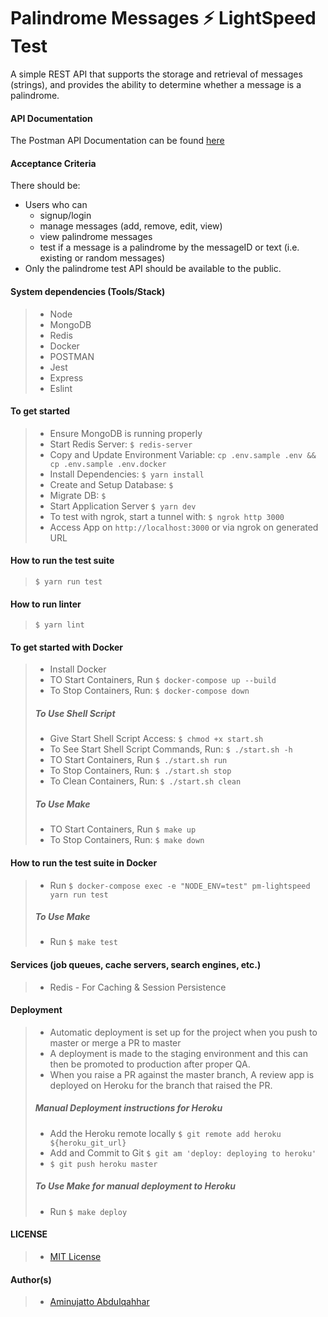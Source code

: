 # Palindrome Messages ⚡️ LightSpeed Test

A simple REST API that supports the storage and retrieval of messages (strings), and
provides the ability to determine whether a message is a palindrome.

#### API Documentation
The Postman API Documentation can be found [here](https://documenter.getpostman.com/view/1203729/Tz5jdKar)

#### Acceptance Criteria
There should be:

- Users who can
    - signup/login
    - manage messages (add, remove, edit, view)
    - view palindrome messages
    - test if a message is a palindrome by the messageID or text (i.e. existing or random messages)
- Only the palindrome test API should be available to the public.

#### System dependencies (Tools/Stack)
> - Node
> - MongoDB
> - Redis
> - Docker
> - POSTMAN
> - Jest
> - Express
> - Eslint

#### To get started
> - Ensure MongoDB is running properly
> - Start Redis Server: `$ redis-server`
> - Copy and Update Environment Variable: `cp .env.sample .env && cp .env.sample .env.docker`
> - Install Dependencies: `$ yarn install`
> - Create and Setup Database: `$ `
> - Migrate DB: `$ `
> - Start Application Server `$ yarn dev`
> - To test with ngrok, start a tunnel with: `$ ngrok http 3000`
> - Access App on `http://localhost:3000` or via ngrok on generated URL

#### How to run the test suite
>  `$ yarn run test`

#### How to run linter
>  `$ yarn lint`

#### To get started with Docker
> - Install Docker
> - TO Start Containers, Run `$ docker-compose up --build`
> - To Stop Containers, Run: `$ docker-compose down`
> ##### To Use Shell Script
> - Give Start Shell Script Access: `$ chmod +x start.sh`
> - To See Start Shell Script Commands, Run: `$ ./start.sh -h`
> - TO Start Containers, Run `$ ./start.sh run`
> - To Stop Containers, Run: `$ ./start.sh stop`
> - To Clean Containers, Run: `$ ./start.sh clean`
> ##### To Use Make
> - TO Start Containers, Run `$ make up`
> - To Stop Containers, Run: `$ make down`

#### How to run the test suite in Docker
> - Run `$ docker-compose exec -e "NODE_ENV=test" pm-lightspeed yarn run test`
> ##### To Use Make
> - Run `$ make test`

#### Services (job queues, cache servers, search engines, etc.)
>- Redis - For Caching & Session Persistence

#### Deployment
> - Automatic deployment is set up for the project when you push to master or merge a PR to master
> - A deployment is made to the staging environment and this can then be promoted to production after proper QA.
> - When you raise a PR against the master branch, A review app is deployed on Heroku for the branch that raised the PR.
> ##### Manual Deployment instructions for Heroku
> - Add the Heroku remote locally `$ git remote add heroku ${heroku_git_url}`
> - Add and Commit to Git `$ git am 'deploy: deploying to heroku'`
> - `$ git push heroku master`
> ##### To Use Make for manual deployment to Heroku
> - Run `$ make deploy`

#### LICENSE
>- [MIT License](https://github.com/jattoabdul/andela-bootcamp-postit/blob/master/LICENSE)

#### Author(s)
>- [Aminujatto Abdulqahhar](https://github.com/jattoabdul)
